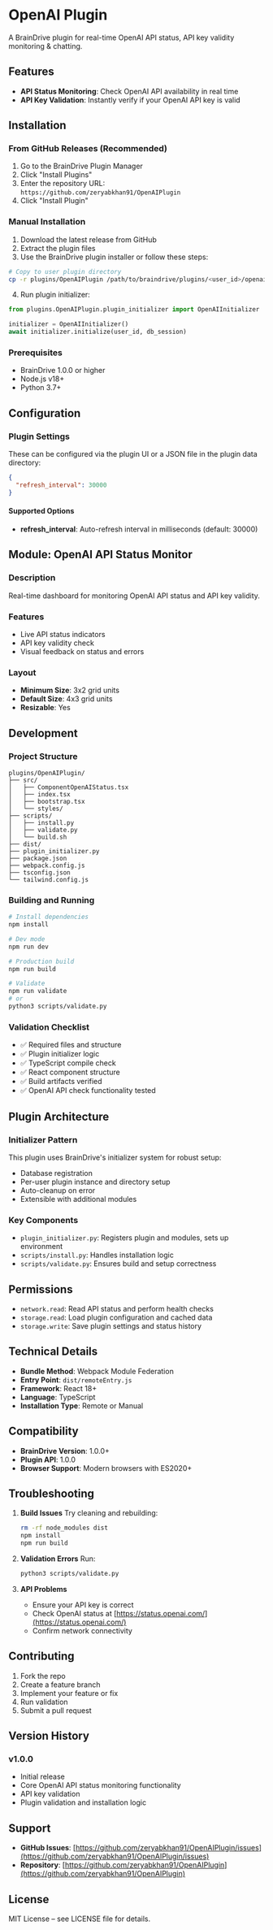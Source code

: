 # OpenAI Plugin

A BrainDrive plugin for real-time OpenAI API status, API key validity monitoring & chatting.

## Features

- **API Status Monitoring**: Check OpenAI API availability in real time
- **API Key Validation**: Instantly verify if your OpenAI API key is valid

## Installation

### From GitHub Releases (Recommended)

1. Go to the BrainDrive Plugin Manager
2. Click "Install Plugins"
3. Enter the repository URL: `https://github.com/zeryabkhan91/OpenAIPlugin`
4. Click "Install Plugin"

### Manual Installation

1. Download the latest release from GitHub
2. Extract the plugin files
3. Use the BrainDrive plugin installer or follow these steps:

```bash
# Copy to user plugin directory
cp -r plugins/OpenAIPlugin /path/to/braindrive/plugins/<user_id>/openaiplugin/
```

4. Run plugin initializer:

```python
from plugins.OpenAIPlugin.plugin_initializer import OpenAIInitializer

initializer = OpenAIInitializer()
await initializer.initialize(user_id, db_session)
```

### Prerequisites

- BrainDrive 1.0.0 or higher
- Node.js v18+
- Python 3.7+

## Configuration

### Plugin Settings

These can be configured via the plugin UI or a JSON file in the plugin data directory:

```json
{
  "refresh_interval": 30000
}
```

#### Supported Options

- **refresh_interval**: Auto-refresh interval in milliseconds (default: 30000)

## Module: OpenAI API Status Monitor

### Description

Real-time dashboard for monitoring OpenAI API status and API key validity.

### Features

- Live API status indicators
- API key validity check
- Visual feedback on status and errors

### Layout

- **Minimum Size**: 3x2 grid units
- **Default Size**: 4x3 grid units
- **Resizable**: Yes

## Development

### Project Structure

```
plugins/OpenAIPlugin/
├── src/
│   ├── ComponentOpenAIStatus.tsx
│   ├── index.tsx
│   ├── bootstrap.tsx
│   └── styles/
├── scripts/
│   ├── install.py
│   ├── validate.py
│   └── build.sh
├── dist/
├── plugin_initializer.py
├── package.json
├── webpack.config.js
├── tsconfig.json
└── tailwind.config.js
```

### Building and Running

```bash
# Install dependencies
npm install

# Dev mode
npm run dev

# Production build
npm run build

# Validate
npm run validate
# or
python3 scripts/validate.py
```

### Validation Checklist

- ✅ Required files and structure
- ✅ Plugin initializer logic
- ✅ TypeScript compile check
- ✅ React component structure
- ✅ Build artifacts verified
- ✅ OpenAI API check functionality tested

## Plugin Architecture

### Initializer Pattern

This plugin uses BrainDrive's initializer system for robust setup:

- Database registration
- Per-user plugin instance and directory setup
- Auto-cleanup on error
- Extensible with additional modules

### Key Components

- `plugin_initializer.py`: Registers plugin and modules, sets up environment
- `scripts/install.py`: Handles installation logic
- `scripts/validate.py`: Ensures build and setup correctness

## Permissions

- `network.read`: Read API status and perform health checks
- `storage.read`: Load plugin configuration and cached data
- `storage.write`: Save plugin settings and status history

## Technical Details

- **Bundle Method**: Webpack Module Federation
- **Entry Point**: `dist/remoteEntry.js`
- **Framework**: React 18+
- **Language**: TypeScript
- **Installation Type**: Remote or Manual

## Compatibility

- **BrainDrive Version**: 1.0.0+
- **Plugin API**: 1.0.0
- **Browser Support**: Modern browsers with ES2020+

## Troubleshooting

1. **Build Issues**
   Try cleaning and rebuilding:
   ```bash
   rm -rf node_modules dist
   npm install
   npm run build
   ```

2. **Validation Errors**
   Run:
   ```bash
   python3 scripts/validate.py
   ```

3. **API Problems**
   - Ensure your API key is correct
   - Check OpenAI status at [https://status.openai.com/](https://status.openai.com/)
   - Confirm network connectivity

## Contributing

1. Fork the repo
2. Create a feature branch
3. Implement your feature or fix
4. Run validation
5. Submit a pull request

## Version History

### v1.0.0

- Initial release
- Core OpenAI API status monitoring functionality
- API key validation
- Plugin validation and installation logic

## Support

- **GitHub Issues**: [https://github.com/zeryabkhan91/OpenAIPlugin/issues](https://github.com/zeryabkhan91/OpenAIPlugin/issues)
- **Repository**: [https://github.com/zeryabkhan91/OpenAIPlugin](https://github.com/zeryabkhan91/OpenAIPlugin)

## License

MIT License – see LICENSE file for details.
